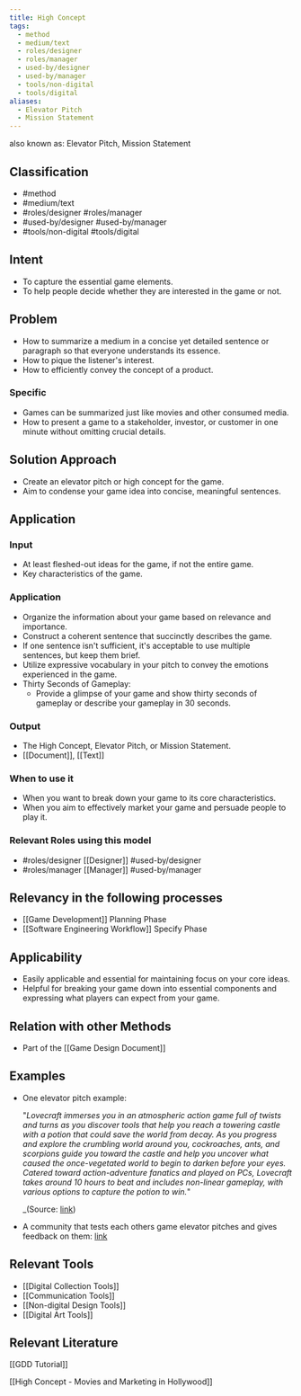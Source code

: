 ```yaml
---
title: High Concept
tags:
  - method
  - medium/text
  - roles/designer
  - roles/manager
  - used-by/designer
  - used-by/manager
  - tools/non-digital
  - tools/digital
aliases:
  - Elevator Pitch
  - Mission Statement
---
```



also known as: Elevator Pitch, Mission Statement

## Classification
- #method 
- #medium/text 
- #roles/designer #roles/manager 
- #used-by/designer #used-by/manager 
- #tools/non-digital #tools/digital 
## Intent

- To capture the essential game elements.
- To help people decide whether they are interested in the game or not.

## Problem

- How to summarize a medium in a concise yet detailed sentence or paragraph so that everyone understands its essence.
- How to pique the listener's interest.
- How to efficiently convey the concept of a product.

### Specific

- Games can be summarized just like movies and other consumed media.
- How to present a game to a stakeholder, investor, or customer in one minute without omitting crucial details.

## Solution Approach

- Create an elevator pitch or high concept for the game.
- Aim to condense your game idea into concise, meaningful sentences.

## Application

### Input

- At least fleshed-out ideas for the game, if not the entire game.
- Key characteristics of the game.

### Application

- Organize the information about your game based on relevance and importance.
- Construct a coherent sentence that succinctly describes the game.
- If one sentence isn't sufficient, it's acceptable to use multiple sentences, but keep them brief.
- Utilize expressive vocabulary in your pitch to convey the emotions experienced in the game.
- Thirty Seconds of Gameplay:
    - Provide a glimpse of your game and show thirty seconds of gameplay or describe your gameplay in 30 seconds.

### Output

- The High Concept, Elevator Pitch, or Mission Statement.
- [[Document]], [[Text]]

### When to use it

- When you want to break down your game to its core characteristics.
- When you aim to effectively market your game and persuade people to play it.

### Relevant Roles using this model

- #roles/designer [[Designer]] #used-by/designer
- #roles/manager [[Manager]] #used-by/manager

## Relevancy in the following processes

- [[Game Development]] Planning Phase
- [[Software Engineering Workflow]] Specify Phase

## Applicability

- Easily applicable and essential for maintaining focus on your core ideas.
- Helpful for breaking your game down into essential components and expressing what players can expect from your game.

## Relation with other Methods

- Part of the [[Game Design Document]]

## Examples

- One elevator pitch example:
  
  "_Lovecraft immerses you in an atmospheric action game full of twists and turns as you discover tools that help you reach a towering castle with a potion that could save the world from decay. As you progress and explore the crumbling world around you, cockroaches, ants, and scorpions guide you toward the castle and help you uncover what caused the once-vegetated world to begin to darken before your eyes. Catered toward action-adventure fanatics and played on PCs, Lovecraft takes around 10 hours to beat and includes non-linear gameplay, with various options to capture the potion to win._"
  
  _(Source: [link](https://www.thomasnet.com/insights/video-game-elevator-pitch-examples/))
  
- A community that tests each others game elevator pitches and gives feedback on them:
 [link](https://www.reddit.com/r/RPGdesign/comments/8vsnvh/whats_your_games_elevator_pitch/)

## Relevant Tools
- [[Digital Collection Tools]]
- [[Communication Tools]]
- [[Non-digital Design Tools]]
- [[Digital Art Tools]]

## Relevant Literature

[[GDD Tutorial]]

[[High Concept - Movies and Marketing in Hollywood]]

